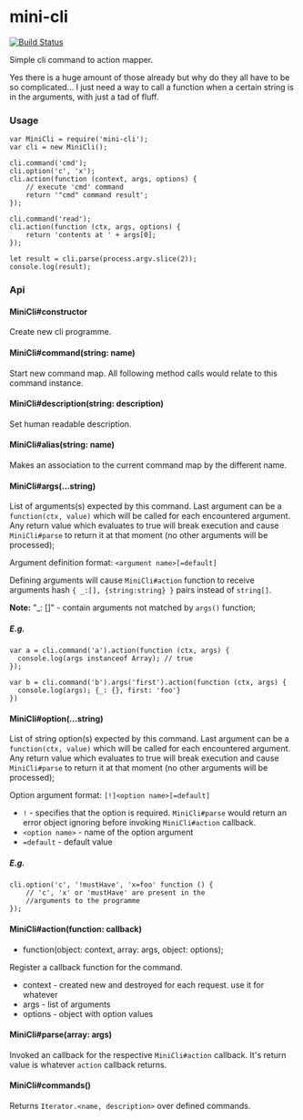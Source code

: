# mini-cli

[![Build Status](https://travis-ci.org/dmitrymatveev/mini-cli.svg?branch=master)](https://travis-ci.org/dmitrymatveev/mini-cli)

Simple cli command to action mapper.

Yes there is a huge amount of those already but why do they all have to
be so complicated... I just need a way to call a function when a certain
string is in the arguments, with just a tad of fluff.

### Usage

    var MiniCli = require('mini-cli');
    var cli = new MiniCli();

    cli.command('cmd');
    cli.option('c', 'x');
    cli.action(function (context, args, options) {
        // execute 'cmd' command
        return '"cmd" command result';
    });

    cli.command('read');
    cli.action(function (ctx, args, options) {
        return 'contents at ' + args[0];
    });

    let result = cli.parse(process.argv.slice(2));
    console.log(result);

### Api

#### MiniCli#constructor

Create new cli programme.

#### MiniCli#command(string: name)

Start new command map. All following method calls would relate to
this command instance.

#### MiniCli#description(string: description)

Set human readable description.

#### MiniCli#alias(string: name)

Makes an association to the current command map by the different name.

#### MiniCli#args(...string)

List of arguments(s) expected by this command.
Last argument can be a `function(ctx, value)` which will be called for each
encountered argument. Any return value which evaluates to true will break
execution and cause `MiniCli#parse` to return it at that moment (no other
arguments will be processed);

Argument definition format: `<argument name>[=default]`

Defining arguments will cause `MiniCli#action` function to receive
arguments hash `{ _:[], {string:string} }` pairs instead of `string[]`.

__Note:__ "\_: []" - contain arguments not matched by `args()` function;

##### E.g.

    var a = cli.command('a').action(function (ctx, args) {
      console.log(args instanceof Array); // true
    });

    var b = cli.command('b').args('first').action(function (ctx, args) {
      console.log(args); {_: {}, first: 'foo'}
    })

#### MiniCli#option(...string)

List of string option(s) expected by this command.
Last argument can be a `function(ctx, value)` which will be called for each
encountered argument. Any return value which evaluates to true will break
execution and cause `MiniCli#parse` to return it at that moment (no other
arguments will be processed);

Option argument format: `[!]<option name>[=default]`
* `!` - specifies that the option is required. `MiniCli#parse` would
return an error object ignoring before invoking `MiniCli#action` callback.
* `<option name>` - name of the option argument
* `=default` - default value

##### E.g.
    cli.option('c', '!mustHave', 'x=foo' function () {
        // 'c', 'x' or 'mustHave' are present in the
        //arguments to the programme
    });

#### MiniCli#action(function: callback)

* function(object: context, array: args, object: options);

Register a callback function for the command.

* context - created new and destroyed for each request. use it for whatever
* args - list of arguments
* options - object with option values

#### MiniCli#parse(array: args)

Invoked an callback for the respective `MiniCli#action` callback.
It's return value is whatever `action` callback returns.

#### MiniCli#commands()

Returns `Iterator.<name, description>` over defined commands.
